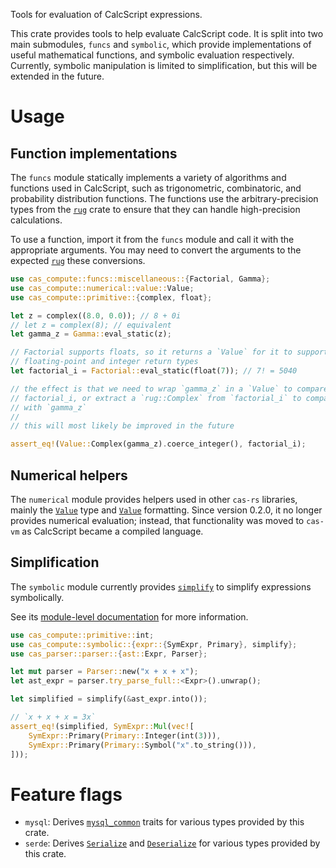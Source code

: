 Tools for evaluation of CalcScript expressions.

This crate provides tools to help evaluate CalcScript code. It is split into two
main submodules, `funcs` and `symbolic`, which provide implementations of useful
mathematical functions, and symbolic evaluation respectively. Currently,
symbolic manipulation is limited to simplification, but this will be extended in
the future.

# Usage

## Function implementations

The `funcs` module statically implements a variety of algorithms and functions
used in CalcScript, such as trigonometric, combinatoric, and probability
distribution functions. The functions use the arbitrary-precision types from
the [`rug`] crate to ensure that they can handle high-precision calculations.

To use a function, import it from the `funcs` module and call it with the
appropriate arguments. You may need to convert the arguments to the expected
[`rug`] these conversions.

```rust
use cas_compute::funcs::miscellaneous::{Factorial, Gamma};
use cas_compute::numerical::value::Value;
use cas_compute::primitive::{complex, float};

let z = complex((8.0, 0.0)); // 8 + 0i
// let z = complex(8); // equivalent
let gamma_z = Gamma::eval_static(z);

// Factorial supports floats, so it returns a `Value` for it to support both
// floating-point and integer return types
let factorial_i = Factorial::eval_static(float(7)); // 7! = 5040

// the effect is that we need to wrap `gamma_z` in a `Value` to compare it with
// factorial_i, or extract a `rug::Complex` from `factorial_i` to compare it
// with `gamma_z`
//
// this will most likely be improved in the future

assert_eq!(Value::Complex(gamma_z).coerce_integer(), factorial_i);
```

## Numerical helpers

The `numerical` module provides helpers used in other `cas-rs` libraries, mainly
the [`Value`] type and [`Value`] formatting. Since version 0.2.0, it no longer
provides numerical evaluation; instead, that functionality was moved to `cas-vm`
as CalcScript became a compiled language.

## Simplification

The `symbolic` module currently provides [`simplify`](symbolic::simplify()) to
simplify expressions symbolically.

See its [module-level documentation](symbolic) for more information.

```rust
use cas_compute::primitive::int;
use cas_compute::symbolic::{expr::{SymExpr, Primary}, simplify};
use cas_parser::parser::{ast::Expr, Parser};

let mut parser = Parser::new("x + x + x");
let ast_expr = parser.try_parse_full::<Expr>().unwrap();

let simplified = simplify(&ast_expr.into());

// `x + x + x = 3x`
assert_eq!(simplified, SymExpr::Mul(vec![
    SymExpr::Primary(Primary::Integer(int(3))),
    SymExpr::Primary(Primary::Symbol("x".to_string())),
]));
```

# Feature flags

- `mysql`: Derives [`mysql_common`] traits for various types provided by this
crate.
- `serde`: Derives [`Serialize`] and [`Deserialize`] for various types provided
by this crate.

[`rug`]: https://gitlab.com/tspiteri/rug
[`Value`]: https://docs.rs/cas-compute/latest/cas_compute/numerical/value/enum.Value.html
[`mysql_common`]: https://docs.rs/mysql-common/latest/mysql_common/
[`Serialize`]: https://docs.rs/serde/latest/serde/trait.Serialize.html
[`Deserialize`]: https://docs.rs/serde/latest/serde/trait.Deserialize.html
